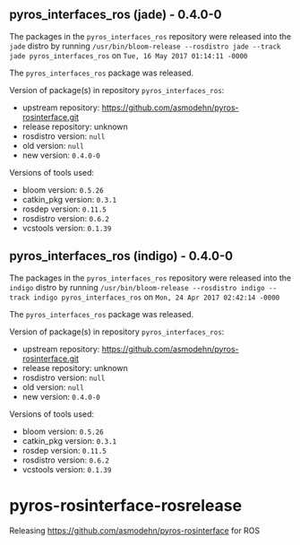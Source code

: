 ## pyros_interfaces_ros (jade) - 0.4.0-0

The packages in the `pyros_interfaces_ros` repository were released into the `jade` distro by running `/usr/bin/bloom-release --rosdistro jade --track jade pyros_interfaces_ros` on `Tue, 16 May 2017 01:14:11 -0000`

The `pyros_interfaces_ros` package was released.

Version of package(s) in repository `pyros_interfaces_ros`:

- upstream repository: https://github.com/asmodehn/pyros-rosinterface.git
- release repository: unknown
- rosdistro version: `null`
- old version: `null`
- new version: `0.4.0-0`

Versions of tools used:

- bloom version: `0.5.26`
- catkin_pkg version: `0.3.1`
- rosdep version: `0.11.5`
- rosdistro version: `0.6.2`
- vcstools version: `0.1.39`


## pyros_interfaces_ros (indigo) - 0.4.0-0

The packages in the `pyros_interfaces_ros` repository were released into the `indigo` distro by running `/usr/bin/bloom-release --rosdistro indigo --track indigo pyros_interfaces_ros` on `Mon, 24 Apr 2017 02:42:14 -0000`

The `pyros_interfaces_ros` package was released.

Version of package(s) in repository `pyros_interfaces_ros`:

- upstream repository: https://github.com/asmodehn/pyros-rosinterface.git
- release repository: unknown
- rosdistro version: `null`
- old version: `null`
- new version: `0.4.0-0`

Versions of tools used:

- bloom version: `0.5.26`
- catkin_pkg version: `0.3.1`
- rosdep version: `0.11.5`
- rosdistro version: `0.6.2`
- vcstools version: `0.1.39`


# pyros-rosinterface-rosrelease
Releasing https://github.com/asmodehn/pyros-rosinterface for ROS
